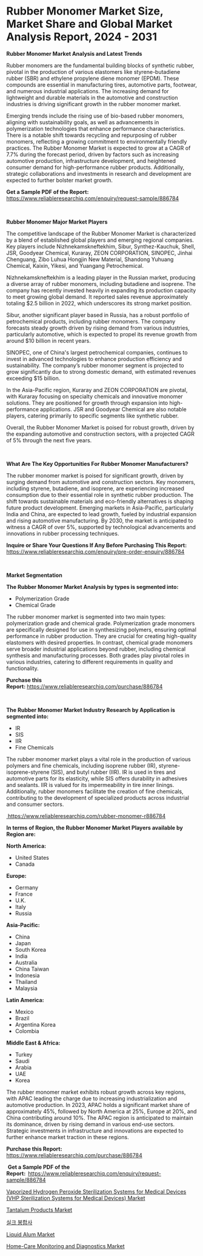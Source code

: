 <p><h1>Rubber Monomer Market Size, Market Share and Global Market Analysis Report, 2024 - 2031</h1></p><p><strong>Rubber Monomer Market Analysis and Latest Trends</strong></p>
<p><p>Rubber monomers are the fundamental building blocks of synthetic rubber, pivotal in the production of various elastomers like styrene-butadiene rubber (SBR) and ethylene propylene diene monomer (EPDM). These compounds are essential in manufacturing tires, automotive parts, footwear, and numerous industrial applications. The increasing demand for lightweight and durable materials in the automotive and construction industries is driving significant growth in the rubber monomer market. </p><p>Emerging trends include the rising use of bio-based rubber monomers, aligning with sustainability goals, as well as advancements in polymerization technologies that enhance performance characteristics. There is a notable shift towards recycling and repurposing of rubber monomers, reflecting a growing commitment to environmentally friendly practices. The Rubber Monomer Market is expected to grow at a CAGR of 7.7% during the forecast period, driven by factors such as increasing automotive production, infrastructure development, and heightened consumer demand for high-performance rubber products. Additionally, strategic collaborations and investments in research and development are expected to further bolster market growth.</p></p>
<p><strong>Get a Sample PDF of the Report:&nbsp;</strong> <a href="https://www.reliableresearchiq.com/enquiry/request-sample/886784?utm_campaign=1102&utm_medium=2&utm_source=Github&utm_content=ia&utm_term=09112024&utm_id=rubber-monomer">https://www.reliableresearchiq.com/enquiry/request-sample/886784</a></p>
<p>&nbsp;</p>
<p><strong>Rubber Monomer Major Market Players</strong></p>
<p><p>The competitive landscape of the Rubber Monomer Market is characterized by a blend of established global players and emerging regional companies. Key players include Nizhnekamskneftekhim, Sibur, Synthez-Kauchuk, Shell, JSR, Goodyear Chemical, Kuraray, ZEON CORPORATION, SINOPEC, Jinhai Chenguang, Zibo Luhua Hongjin New Material, Shandong Yuhuang Chemical, Kaixin, Yikesi, and Yuangang Petrochemical.</p><p>Nizhnekamskneftekhim is a leading player in the Russian market, producing a diverse array of rubber monomers, including butadiene and isoprene. The company has recently invested heavily in expanding its production capacity to meet growing global demand. It reported sales revenue approximately totaling $2.5 billion in 2022, which underscores its strong market position.</p><p>Sibur, another significant player based in Russia, has a robust portfolio of petrochemical products, including rubber monomers. The company forecasts steady growth driven by rising demand from various industries, particularly automotive, which is expected to propel its revenue growth from around $10 billion in recent years.</p><p>SINOPEC, one of China's largest petrochemical companies, continues to invest in advanced technologies to enhance production efficiency and sustainability. The company’s rubber monomer segment is projected to grow significantly due to strong domestic demand, with estimated revenues exceeding $15 billion.</p><p>In the Asia-Pacific region, Kuraray and ZEON CORPORATION are pivotal, with Kuraray focusing on specialty chemicals and innovative monomer solutions. They are positioned for growth through expansion into high-performance applications. JSR and Goodyear Chemical are also notable players, catering primarily to specific segments like synthetic rubber.</p><p>Overall, the Rubber Monomer Market is poised for robust growth, driven by the expanding automotive and construction sectors, with a projected CAGR of 5% through the next five years.</p></p>
<p>&nbsp;</p>
<p><strong>What Are The Key Opportunities For Rubber Monomer Manufacturers?</strong></p>
<p><p>The rubber monomer market is poised for significant growth, driven by surging demand from automotive and construction sectors. Key monomers, including styrene, butadiene, and isoprene, are experiencing increased consumption due to their essential role in synthetic rubber production. The shift towards sustainable materials and eco-friendly alternatives is shaping future product development. Emerging markets in Asia-Pacific, particularly India and China, are expected to lead growth, fueled by industrial expansion and rising automotive manufacturing. By 2030, the market is anticipated to witness a CAGR of over 5%, supported by technological advancements and innovations in rubber processing techniques.</p></p>
<p><strong>Inquire or Share Your Questions If Any Before Purchasing This Report:</strong> <a href="https://www.reliableresearchiq.com/enquiry/pre-order-enquiry/886784?utm_campaign=1102&utm_medium=2&utm_source=Github&utm_content=ia&utm_term=09112024&utm_id=rubber-monomer">https://www.reliableresearchiq.com/enquiry/pre-order-enquiry/886784</a></p>
<p>&nbsp;</p>
<p><strong>Market Segmentation</strong></p>
<p><strong>The Rubber Monomer Market Analysis by types is segmented into:</strong></p>
<p><ul><li>Polymerization Grade</li><li>Chemical Grade</li></ul></p>
<p><p>The rubber monomer market is segmented into two main types: polymerization grade and chemical grade. Polymerization grade monomers are specifically designed for use in synthesizing polymers, ensuring optimal performance in rubber production. They are crucial for creating high-quality elastomers with desired properties. In contrast, chemical grade monomers serve broader industrial applications beyond rubber, including chemical synthesis and manufacturing processes. Both grades play pivotal roles in various industries, catering to different requirements in quality and functionality.</p></p>
<p><strong>Purchase this Report:&nbsp;</strong><a href="https://www.reliableresearchiq.com/purchase/886784?utm_campaign=1102&utm_medium=2&utm_source=Github&utm_content=ia&utm_term=09112024&utm_id=rubber-monomer">https://www.reliableresearchiq.com/purchase/886784</a></p>
<p>&nbsp;</p>
<p><strong>The Rubber Monomer Market Industry Research by Application is segmented into:</strong></p>
<p><ul><li>IR</li><li>SIS</li><li>IIR</li><li>Fine Chemicals</li></ul></p>
<p><p>The rubber monomer market plays a vital role in the production of various polymers and fine chemicals, including isoprene rubber (IR), styrene-isoprene-styrene (SIS), and butyl rubber (IIR). IR is used in tires and automotive parts for its elasticity, while SIS offers durability in adhesives and sealants. IIR is valued for its impermeability in tire inner linings. Additionally, rubber monomers facilitate the creation of fine chemicals, contributing to the development of specialized products across industrial and consumer sectors.</p></p>
<p><a href="https://www.reliableresearchiq.com/rubber-monomer-r886784?utm_campaign=1102&utm_medium=2&utm_source=Github&utm_content=ia&utm_term=09112024&utm_id=rubber-monomer">&nbsp;https://www.reliableresearchiq.com/rubber-monomer-r886784</a></p>
<p><strong>In terms of Region, the Rubber Monomer Market Players available by Region are:</strong></p>
<p>
    <p> <strong> North America: </strong>
        <ul>
            <li>United States</li>
            <li>Canada</li>
        </ul>
        </p> 
    <p> <strong> Europe: </strong>
        <ul>
            <li>Germany</li>
            <li>France</li>
            <li>U.K.</li>
            <li>Italy</li>
            <li>Russia</li>
        </ul>
        </p> 
    <p> <strong> Asia-Pacific: </strong>
        <ul>
            <li>China</li>
            <li>Japan</li>
            <li>South Korea</li>
            <li>India</li>
            <li>Australia</li>
            <li>China Taiwan</li>
            <li>Indonesia</li>
            <li>Thailand</li>
            <li>Malaysia</li>
        </ul>
        </p> 
    <p> <strong> Latin America: </strong>
        <ul>
            <li>Mexico</li>
            <li>Brazil</li>
            <li>Argentina Korea</li>
            <li>Colombia</li>
        </ul>
        </p> 
    <p> <strong> Middle East & Africa: </strong>
        <ul>
            <li>Turkey</li>
            <li>Saudi</li>
            <li>Arabia</li>
            <li>UAE</li>
            <li>Korea</li>
        </ul>
    </p>
    </p>
<p><p>The rubber monomer market exhibits robust growth across key regions, with APAC leading the charge due to increasing industrialization and automotive production. In 2023, APAC holds a significant market share of approximately 45%, followed by North America at 25%, Europe at 20%, and China contributing around 10%. The APAC region is anticipated to maintain its dominance, driven by rising demand in various end-use sectors. Strategic investments in infrastructure and innovations are expected to further enhance market traction in these regions.</p></p>
<p><strong>Purchase this Report: </strong><a href="https://www.reliableresearchiq.com/purchase/886784?utm_campaign=1102&utm_medium=2&utm_source=Github&utm_content=ia&utm_term=09112024&utm_id=rubber-monomer">https://www.reliableresearchiq.com/purchase/886784</a></p>
<p>&nbsp;<strong>Get a Sample PDF of the Report:&nbsp;&nbsp;</strong><a href="https://www.reliableresearchiq.com/enquiry/request-sample/886784?utm_campaign=1102&utm_medium=2&utm_source=Github&utm_content=ia&utm_term=09112024&utm_id=rubber-monomer">https://www.reliableresearchiq.com/enquiry/request-sample/886784</a></p>
<p><strong></strong></p>
<p><p><a href="https://issuu.com/reportprime-2/docs/vaporized-hydrogen-peroxide-sterili_e29a38185d3587?utm_campaign=1102&utm_medium=2&utm_source=Github&utm_content=ia&utm_term=09112024&utm_id=rubber-monomer">Vaporized Hydrogen Peroxide Sterilization Systems for Medical Devices (VHP Sterilization Systems for Medical Devices) Market</a></p><p><a href="https://github.com/ibbiechinotit/Market-Research-Report-List-1/blob/main/tantalum-products-market.md?utm_campaign=1102&utm_medium=2&utm_source=Github&utm_content=ia&utm_term=09112024&utm_id=rubber-monomer">Tantalum Products Market</a></p><p><a href="https://github.com/laholand/Market-Research-Report-List-6/blob/main/655310822816.md?utm_campaign=1102&utm_medium=2&utm_source=Github&utm_content=ia&utm_term=09112024&utm_id=rubber-monomer">실크 봉합사</a></p><p><a href="https://github.com/elseludvikoh/Market-Research-Report-List-1/blob/main/liquid-alum-market.md?utm_campaign=1102&utm_medium=2&utm_source=Github&utm_content=ia&utm_term=09112024&utm_id=rubber-monomer">Liquid Alum Market</a></p><p><a href="https://issuu.com/reportprime-2/docs/home-care-monitoring-and-diagnostic_2ce56a92cabb24?utm_campaign=1102&utm_medium=2&utm_source=Github&utm_content=ia&utm_term=09112024&utm_id=rubber-monomer">Home-Care Monitoring and Diagnostics Market</a></p></p>